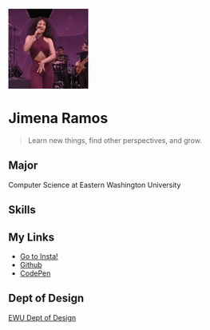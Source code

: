 ![GIF](giphy.webp)

# Jimena Ramos

> Learn new things, find other perspectives, and grow.

## Major
Computer Science at Eastern Washington University

## Skills


## 

## My Links
* [Go to Insta!](https://instagram.com/jimenayramos)
* [Github](https://github.com/jyr08)
* [CodePen](https://codepen.com/jyr08)


## Dept of Design
[EWU Dept of Design](https://www.ewu.edu/cstem/design/)





